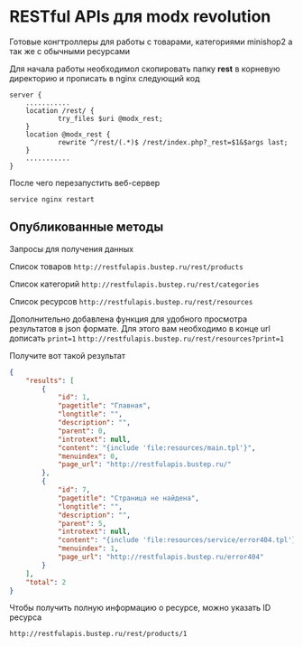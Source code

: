 # RESTful APIs для modx revolution
Готовые конгтроллеры для работы с товарами, категориями minishop2 а так же с обычными ресурсами

Для начала работы необходимол скопировать папку **rest** в корневую директорию и прописать в nginx следующий код

```
server {
    ...........
    location /rest/ {
            try_files $uri @modx_rest;
    }
    location @modx_rest {
            rewrite ^/rest/(.*)$ /rest/index.php?_rest=$1&$args last;
    }
    ...........
}

```

После чего перезапустить веб-сервер
```
service nginx restart
```

## Опубликованные методы

Запросы для получения данных 

Список товаров
```http://restfulapis.bustep.ru/rest/products```

Список категорий
```http://restfulapis.bustep.ru/rest/categories```

Список ресурсов
```http://restfulapis.bustep.ru/rest/resources```

Дополнительно добавлена функция для удобного просмотра результатов в json формате. Для этого вам необходимо в конце url дописать ```print=1```
```http://restfulapis.bustep.ru/rest/resources?print=1```

Получите вот такой результат
```json
{
    "results": [
        {
            "id": 1,
            "pagetitle": "Главная",
            "longtitle": "",
            "description": "",
            "parent": 0,
            "introtext": null,
            "content": "{include 'file:resources/main.tpl'}",
            "menuindex": 0,
            "page_url": "http://restfulapis.bustep.ru/"
        },
        {
            "id": 7,
            "pagetitle": "Страница не найдена",
            "longtitle": "",
            "description": "",
            "parent": 5,
            "introtext": null,
            "content": "{include 'file:resources/service/error404.tpl'}",
            "menuindex": 1,
            "page_url": "http://restfulapis.bustep.ru/error404"
        }
    ],
    "total": 2
}
```

Чтобы получить полную информацию о ресурсе, можно указать ID ресурса

```http://restfulapis.bustep.ru/rest/products/1```
